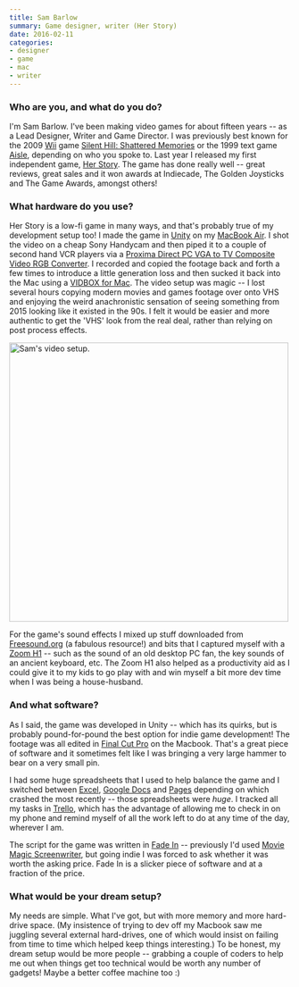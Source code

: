 ```yaml
---
title: Sam Barlow
summary: Game designer, writer (Her Story)
date: 2016-02-11
categories:
- designer
- game
- mac
- writer
---
```


### Who are you, and what do you do?

I'm Sam Barlow. I've been making video games for about fifteen years -- as a Lead Designer, Writer and Game Director. I was previously best known for the 2009 [Wii][] game [Silent Hill: Shattered Memories][silent-hill-shattered-memories] or the 1999 text game [Aisle][], depending on who you spoke to. Last year I released my first independent game, [Her Story][her-story]. The game has done really well -- great reviews, great sales and it won awards at Indiecade, The Golden Joysticks and The Game Awards, amongst others!

### What hardware do you use?

Her Story is a low-fi game in many ways, and that's probably true of my development setup too! I made the game in [Unity][] on my [MacBook Air][macbook-air]. I shot the video on a cheap Sony Handycam and then piped it to a couple of second hand VCR players via a [Proxima Direct PC VGA to TV Composite Video RGB Converter][pc-vga-to-tv-composite-video-rgb-converter]. I recorded and copied the footage back and forth a few times to introduce a little generation loss and then sucked it back into the Mac using a [VIDBOX for Mac][vidbox-mac]. The video setup was magic -- I lost several hours copying modern movies and games footage over onto VHS and enjoying the weird anachronistic sensation of seeing something from 2015 looking like it existed in the 90s. I felt it would be easier and more authentic to get the 'VHS' look from the real deal, rather than relying on post process effects.

<img src="/images/interviews/sam.barlow/video.jpg" width="500" height="500" alt="Sam's video setup." class="detail">

For the game's sound effects I mixed up stuff downloaded from [Freesound.org][freesound] (a fabulous resource!) and bits that I captured myself with a [Zoom H1][h1] -- such as the sound of an old desktop PC fan, the key sounds of an ancient keyboard, etc. The Zoom H1 also helped as a productivity aid as I could give it to my kids to go play with and win myself a bit more dev time when I was being a house-husband.

### And what software?

As I said, the game was developed in Unity -- which has its quirks, but is probably pound-for-pound the best option for indie game development! The footage was all edited in [Final Cut Pro][final-cut-pro] on the Macbook. That's a great piece of software and it sometimes felt like I was bringing a very large hammer to bear on a very small pin. 

I had some huge spreadsheets that I used to help balance the game and I switched between [Excel][], [Google Docs][google-docs] and [Pages][] depending on which crashed the most recently -- those spreadsheets were *huge*. I tracked all my tasks in [Trello][], which has the advantage of allowing me to check in on my phone and remind myself of all the work left to do at any time of the day, wherever I am. 

The script for the game was written in [Fade In][fade-in] -- previously I'd used [Movie Magic Screenwriter][movie-magic-screenwriter], but going indie I was forced to ask whether it was worth the asking price. Fade In is a slicker piece of software and at a fraction of the price. 

### What would be your dream setup?

My needs are simple. What I've got, but with more memory and more hard-drive space. (My insistence of trying to dev off my Macbook saw me juggling several external hard-drives, one of which would insist on failing from time to time which helped keep things interesting.) To be honest, my dream setup would be more people -- grabbing a couple of coders to help me out when things get too technical would be worth any number of gadgets! Maybe a better coffee machine too :)

[aisle]: https://en.wikipedia.org/wiki/Aisle_(video_game) "A text adventure game with a single move."
[excel]: https://products.office.com/en-us/excel "A spreadsheet application."
[fade-in]: https://www.fadeinpro.com/ "Screenwriting software."
[final-cut-pro]: https://en.wikipedia.org/wiki/Final_Cut_Pro "A nonlinear video editor."
[freesound]: https://freesound.org/ "An archive of Creative Commons audio."
[google-docs]: https://en.wikipedia.org/wiki/Google_Docs "A web-based office suite."
[h1]: https://www.zoom.co.jp/products/h1 "A digital recorder."
[her-story]: http://www.herstorygame.com/ "A novel video game about a woman speaking to the police."
[macbook-air]: https://www.apple.com/macbook-air/ "A very thin laptop."
[movie-magic-screenwriter]: http://www.screenplay.com/catalog/product/view/id/30/category/8 "Screenwriting software."
[pages]: https://www.apple.com/pages/ "A Mac word processor and layout tool from Apple."
[pc-vga-to-tv-composite-video-rgb-converter]: http://www.amazon.co.uk/Proxima-Direct®-Composite-Converter-satisfied/dp/B004TCXING "A VGA to composite video converter device."
[silent-hill-shattered-memories]: https://en.wikipedia.org/wiki/Silent_Hill%3A_Shattered_Memories "A survival horror game for the Wii."
[trello]: https://trello.com/ "A project management service."
[unity]: https://unity3d.com/unity/ "A cross-platform game development tool."
[vidbox-mac]: https://honestech.com/main/VIDBOXforMac.asp "A USB video conversion device."
[wii]: https://www.nintendo.com/wii "A unique gaming console."
